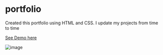 # portfolio

Created this portfolio using HTML and CSS.
I update my projects from time to time

[See Demo here](https://pujarini-portfolio.netlify.app/)

![image](https://user-images.githubusercontent.com/34391629/136696545-86733292-3c26-45bf-ac31-c846ed359deb.png)

